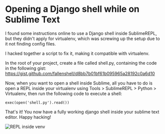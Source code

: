# Opening a Django shell while on Sublime Text
I found some instructions online to use a Django shell inside SublimeREPL, but they didn't apply for virtualenv, which was screwing up the setup due to it not finding config files.

I hacked together a script to fix it, making it compatible with virtualenv.


In the root of your project, create a file called shell.py, containing the code in the following gist:
https://gist.github.com/fallenshell/d8bb7b01bf61b095965a28192c0a6d10

Now, when you want to open a shell inside Sublime, all you have to do is open a REPL inside your virtualenv using Tools > SublimeREPL > Python > Virtualenv, then run the following code to execute a shell:

    exec(open('shell.py').read())
    
That's it! You now have a fully working django shell inside your sublime text editor. Happy hacking!

![REPL inside venv](http://i.imgur.com/aCTj7V3.png)
